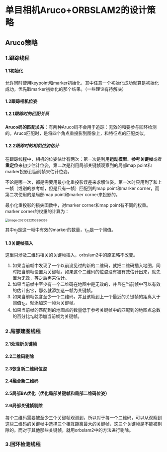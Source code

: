 # 单目相机Aruco+ORBSLAM2的设计策略

## Aruco策略

### 1.跟踪线程

#### 1.1初始化

允许同时使用keypoint和marker初始化，其中任意一个初始化成功就算是初始化成功，优先取marker初始化的那个结果。（一些理论有待解决）

#### 1.2跟踪相机位姿

##### 1.2.1跟踪时的匹配关系

**Aruco码的匹配关系**：有两种Aruco码不会用于追踪：无效的和要参与回环检测的。Aruco匹配时，是将四个角点重投影到图像上，和特征点的匹配类似。

##### 1.2.2跟踪时的相机位姿估计

在跟踪线程中，相机的位姿估计有两次：第一次是利用**运动模型**、**参考关键帧**或者**重定位**来初步估计位姿，第二次是利用局部关键帧观察到的局部map point和marker投影到当前帧来估计位姿。

不论是哪一次，都是需要用最小化重投影误差来求解位姿。第一次时只用到了和上一帧（或别的参考帧，但是只有一帧）匹配到的map point和marker corner，而第二次使用的是局部map point和marker corner来投影的。

最小化重投影的损失函数中，对marker corner和map point有不同的权重。marker corner的权重的计算为：

<img src="C:\Users\交大得E门生\AppData\Roaming\Typora\typora-user-images\image-20210822153856369.png" alt="image-20210822153856369" style="zoom: 67%;" />

其中$n_f$是这一帧中有效的marker的数量，$τ_m$是一个阈值。

#### 1.3关键帧插入

这里只涉及二维码相关的关键帧插入，orbslam2中的原策略不改变。

1. 如果当前帧中发现了一个以前没见过的新的二维码，就把二维码插入地图，同时把当前帧设置为关键帧。如果这个二维码的位姿没有被有效估计出来，就先置为无效，等之后再来估计。
2. 如果当前帧中至少有一个二维码在地图中是无效的，并且在当前帧中可以有效的估计出它，那么就添加这一帧为关键帧。
3. 如果当前帧包含至少一个二维码，并且该帧到上一个最近的关键帧的距离大于阈值$τ_b$​，就添加这一帧为关键帧。
4. 如果当前帧的匹配到的地图点的数量低于参考关键帧中的匹配到的地图点总数的百分比$τ_k$就添加当前帧为关键帧。

### 2.局部建图线程

#### 2.1处理新关键帧

#### 2.2二维码剔除

#### 2.3恢复新二维码位姿

#### 2.4融合新二维码

#### 2.5局部BA优化（优化局部关键帧和局部二维码位姿）

#### 2.6局部关键帧剔除

每个二维码需要被至少三个关键帧观测到，所以对于每一个二维码，可以从观察到这些二维码的关键帧中选择三个相互距离最大的关键帧，这三个关键帧是不能被剔除的。而对于其他那些关键帧，就用orbslam2中的方法进行剔除。

### 3.回环检测线程

